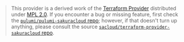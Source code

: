 > This provider is a derived work of the [Terraform Provider](https://github.com/sacloud/terraform-provider-sakuracloud)
> distributed under [MPL 2.0](https://www.mozilla.org/en-US/MPL/2.0/). If you encounter a bug or missing feature,
> first check the [`pulumi/pulumi-sakuracloud` repo](https://github.com/pulumi/pulumi-sakuracloud/issues); however, if that doesn't turn up anything,
> please consult the source [`sacloud/terraform-provider-sakuracloud` repo](https://github.com/sacloud/terraform-provider-sakuracloud/issues).
